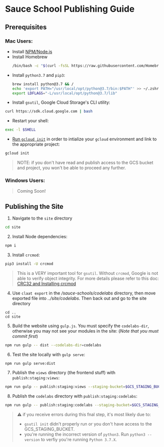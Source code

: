 # Sauce School Publishing Guide

## Prerequisites

### Mac Users:

* Install [NPM/Node.js](https://nodejs.org/en/download/)
* Install Homebrew
  ```sh
  /bin/bash -c "$(curl -fsSL https://raw.githubusercontent.com/Homebrew/install/master/install.sh)"
  ```
* Install `python3.7` and `pip3`:
  ```sh
  brew install python@3.7 && /
  echo 'export PATH="/usr/local/opt/python@3.7/bin:$PATH"' >> ~/.zshrc && /
  export LDFLAGS="-L/usr/local/opt/python@3.7/lib"
  ```
* Install `gsutil`, Google Cloud Storage's CLI utility:
```sh
curl https://sdk.cloud.google.com | bash
```
* Restart your shell:
```sh
exec -l $SHELL
```
* [Run `gcloud init`](https://cloud.google.com/storage/docs/gsutil_install) in order to intialize your `gcloud` environment and link to the appropriate project:
```sh
gcloud init
```
> NOTE: if you don't have read and publish access to the GCS bucket and project, you won't be able to proceed any further.

### Windows Users:

> Coming Soon!

## Publishing the Site
1. Navigate to the `site` directory
```sh
cd site
```
2. Install Node dependencies:
```sh
npm i
```
3. Install `crcmod`:
```sh
pip3 install -U crcmod
```
> This is a VERY important tool for `gsutil`. Without `crcmod`, Google is not able to verify object integrity. For more details please refer to this doc: [CRC32 and Installing crcmod](https://cloud.google.com/storage/docs/gsutil/addlhelp/CRC32CandInstallingcrcmod)

4. Use `claat export` in the _/sauce-schools/codelabs_ directory, then move exported file into _../site/codelabs_. Then back out and go to the site directory
```
cd ..
cd site
```


5. Build the website using `gulp.js`. You must specify the `codelabs-dir`, otherwise you may not see your modules in the site: (_Note that you must commit first_)
```sh
npm run gulp -- dist --codelabs-dir=codelabs
```
6. Test the site locally with `gulp serve`:
```sh
npm run gulp serve:dist
```
7. Publish the `views` directory (the frontend stuff) with `publish:staging:views`:
```sh
npm run gulp -- publish:staging:views --staging-bucket=$GCS_STAGING_BUCKET
```
8. Publish the `codelabs` directory with `publish:staging:codelabs`:
```sh
npm run gulp -- publish:staging:codelabs --staging-bucket=$GCS_STAGING_BUCKET
```
> :warning: if you receive errors during this fnal step, it's most likely due to:
> * `gsutil init` didn't properly run or you don't have access to the GCS_STAGING_BUCKET.
> * you're running the incorrect version of `python3`. Run `python3 --version` to verfiy you're running `Python 3.7.X`.
